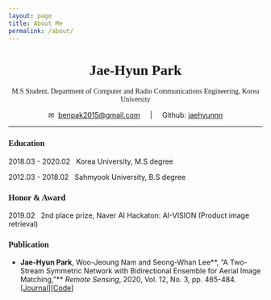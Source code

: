 ```yaml
---
layout: page
title: About Me
permalink: /about/
---
```


<center><h1 style="font-family:'Times New Roman'">Jae-Hyun Park</h1></center>

<center><p style="font-family:'Times New Roman'">
  M.S Student, Department of Computer and Radio Communications Engineering, Korea University </p></center>

<center> ✉ &nbsp;<a href="mailto:benpak2015@gmail.com">benpak2015@gmail.com</a> &nbsp;&nbsp;&nbsp; | &nbsp;&nbsp;&nbsp; Github: <a href="https://github.com/jaehyunnn">jaehyunnn</a> </center>

---

<h3 style="font-family:'Times New Roman'">Education</h3>

2018.03 - 2020.02&nbsp;&nbsp; Korea University, M.S degree

2012.03 - 2018.02&nbsp;&nbsp; Sahmyook University, B.S degree

<h3 style="font-family:'Times New Roman'">Honor & Award</h3>

2019.02&nbsp;&nbsp; 2nd place prize, Naver AI Hackaton: AI-VISION (Product image retrieval)

<h3 style="font-family:'Times New Roman'">Publication</h3>

- **Jae-Hyun Park**, Woo-Jeoung Nam and Seong-Whan Lee**, “A Two-Stream Symmetric Network with Bidirectional Ensemble for Aerial Image Matching,”** *Remote Sensing*, 2020, Vol. 12, No. 3, pp. 465-484. \[[Journal](https://doi.org/10.3390/rs12030465)]\[[Code](https://github.com/jaehyunnn/DeepAerialMatching_pytorch)]

